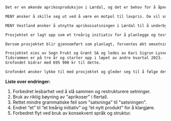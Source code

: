 ```markdown
Det er en økende aprikosproduksjon i Lærdal, og det er behov for å åpne salg gjennom andre kanaler. I 2022 ble det solgt 3,5 tonn aprikoser til storkjøkkenmarkedet. 

MENY ønsker å skille seg ut ved å være en motpol til lavpris. De vil være best på utvalg, ferskvarer, matinspirasjon og personlig service. Et nytt produkt som fersk, norsk aprikos vil derfor passe svært godt inn i MENYs strategi om et bredt utvalg av ferskvarer.

MENY Vestland ønsker å utnytte aprikossatsningen i Lærdal til å underbygge egne strategier gjennom å samarbeide tett med Sogn Frukt og Grønt (SFG) for å muliggjøre salg av aprikoser i MENY i Bergen.

Prosjektet er lagt opp som et treårig initiativ for å planlegge og teste ut salg av aprikoser i tre utvalgte MENY-butikker i Bergen. I prosjektet kommer frukt- og grøntansvarlig i disse butikkene til å ha en viktig rolle sammen med driftssjefen i MENY Vestland, Christian Thoren Myredal. Bama og Gartnerhallen vil bidra med sine representanter, og SFG stiller med tre prosjektressurser, inkludert prosjektleder Kari Sigrun Lysne.

Dersom prosjektet blir gjennomført som planlagt, forventes økt omsetning i de aktuelle MENY-butikkene. Dette vil også bidra til bredde i utvalget til MENY med et eksotisk produkt ingen andre kan tilby. Ved å involvere butikkansatte, produsenter og pakkeri, vil man bygge kompetanse på hvordan et nytt produkt best kan selges i butikk. Man vil få raske tilbakemeldinger fra forbrukerne på smak og modningsgrad, samt erfare utfordringer med distribusjon og logistikk, og finne løsninger på disse i fellesskap i verdikjeden.

Prosjektet eies av Sogn Frukt og Grønt SA og ledes av Kari Sigrun Lysne.  
Tidsrammen er på tre år og starter opp i løpet av andre kvartal 2023.  
Grofondet bidrar med 695 900 kr til dette.

Grofondet ønsker lykke til med prosjektet og gleder seg til å følge det fremover.
```

**Liste over endringer:**
1. Forbedret lesbarhet ved å slå sammen og restrukturere setninger.
2. Bruk av riktig bøyning av "aprikoser" i flertall.
3. Rettet mindre grammatiske feil som "satsninga" til "satsningen".
4. Endret “et” til “et treårig initiativ” og “et nytt produkt” for å klargjøre.
5. Forbedret flyt ved bruk av konsekvent språk og struktur.